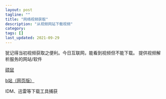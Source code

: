 ```yaml
---
layout: post
tagline: ""
title: "网络视频获取"
description: "从视频网站下载视频"
category: 
tags: []
last_updated: 2021-09-29
---
```

犹记得当初视频获取之便利。今日互联网，能看到视频但不能下载。
提供视频解析服务的网站/软件

[硕鼠](https://www.flycd.com)

[b站（网页版）](https://bilibili.iiilab.com)

IDM、迅雷等下载工具捕获

